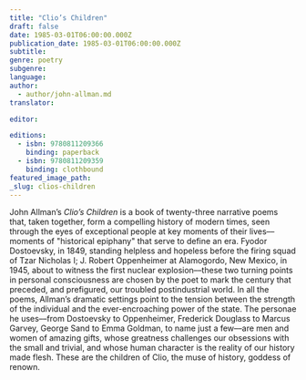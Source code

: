```yaml
---
title: "Clio’s Children"
draft: false
date: 1985-03-01T06:00:00.000Z
publication_date: 1985-03-01T06:00:00.000Z
subtitle:
genre: poetry
subgenre:
language:
author:
  - author/john-allman.md
translator:

editor:

editions:
  - isbn: 9780811209366
    binding: paperback
  - isbn: 9780811209359
    binding: clothbound
featured_image_path:
_slug: clios-children
---
```


John Allman’s _Clio’s Children_ is a book of twenty-three narrative poems that, taken together, form a compelling history of modern times, seen through the eyes of exceptional people at key moments of their lives––moments of "historical epiphany" that serve to define an era. Fyodor Dostoevsky, in 1849, standing helpless and hopeless before the firing squad of Tzar Nicholas I; J. Robert Oppenheimer at Alamogordo, New Mexico, in 1945, about to witness the first nuclear explosion––these two turning points in personal consciousness are chosen by the poet to mark the century that preceded, and prefigured, our troubled postindustrial world. In all the poems, Allman’s dramatic settings point to the tension between the strength of the individual and the ever-encroaching power of the state. The personae he uses––from Dostoevsky to Oppenheimer, Frederick Douglass to Marcus Garvey, George Sand to Emma Goldman, to name just a few––are men and women of amazing gifts, whose greatness challenges our obsessions with the small and trivial, and whose human character is the reality of our history made flesh. These are the children of Clio, the muse of history, goddess of renown.

